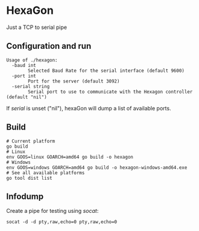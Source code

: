 # HexaGon
Just a TCP to serial pipe

## Configuration and run

```
Usage of ./hexagon:
  -baud int
        Selected Baud Rate for the serial interface (default 9600)
  -port int
        Port for the server (default 3092)
  -serial string
        Serial port to use to communicate with the Hexagon controller (default "nil")
```

If _serial_ is unset ("nil"), hexaGon will dump a list of available ports.

## Build

```
# Current platform
go build
# Linux
env GOOS=linux GOARCH=amd64 go build -o hexagon
# Windows
env GOOS=windows GOARCH=amd64 go build -o hexagon-windows-amd64.exe
# See all available platforms
go tool dist list
``` 

## Infodump

Create a pipe for testing using _socat_:
```
socat -d -d pty,raw,echo=0 pty,raw,echo=0
```

